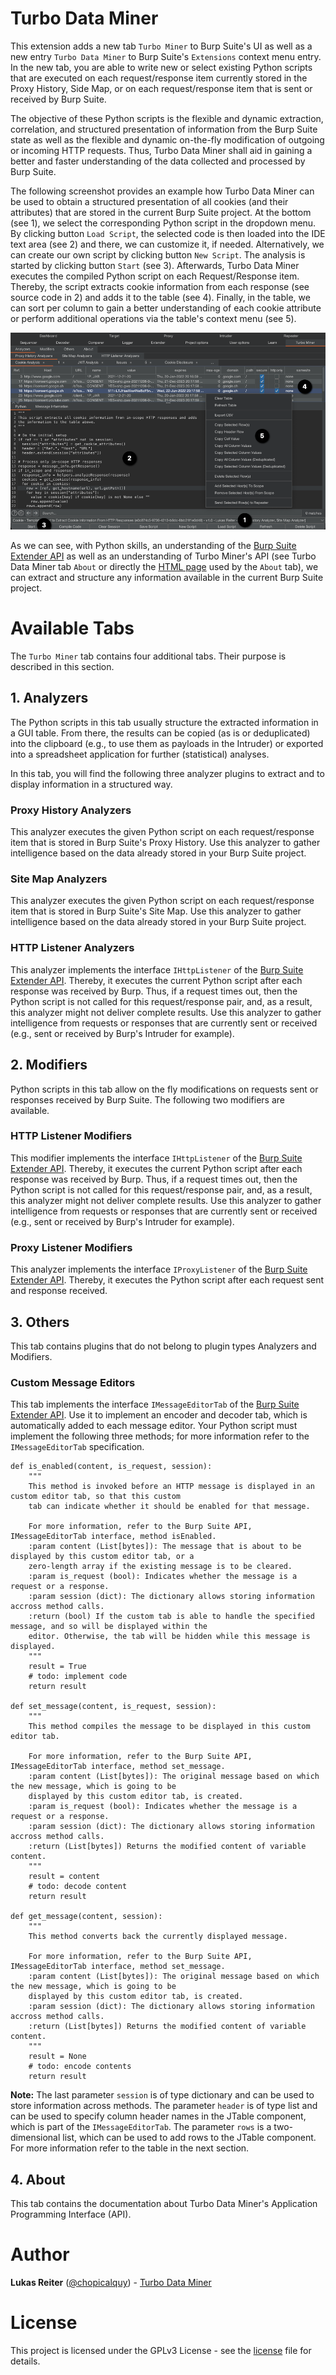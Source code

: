 # Turbo Data Miner

This extension adds a new tab `Turbo Miner` to Burp Suite's UI as well as a new entry `Turbo Data Miner` 
to Burp Suite's `Extensions` context menu entry. In the new tab, you are able to write new or select 
existing Python scripts that are executed on each request/response item currently stored in the Proxy History, Side 
Map, or on each request/response item that is sent or received by Burp Suite.
  
The objective of these Python scripts is the flexible and dynamic extraction, correlation, and structured 
presentation of information from the Burp Suite state as well as the flexible and dynamic on-the-fly modification 
of outgoing or incoming HTTP requests. Thus, Turbo Data Miner shall aid in gaining a better and faster understanding of 
the data collected and processed by Burp Suite.

The following screenshot provides an example how Turbo Data Miner can be used to obtain a structured presentation of all 
cookies (and their attributes) that are stored in the current Burp Suite project. At the bottom (see 1), we select 
the corresponding Python script in the dropdown menu. By clicking button `Load Script`, the selected code is then 
loaded into the IDE text area (see 2) and there, we can customize it, if needed. Alternatively, we can create our own 
script by clicking button `New Script`. The analysis is started by clicking button `Start` (see 3). Afterwards, 
Turbo Data Miner executes the compiled Python script on each Request/Response item. Thereby, the script extracts cookie 
information from each response (see source code in 2) and adds it to the table (see 4). Finally, in the table, we 
can sort per column to gain a better understanding of each cookie attribute or perform additional operations via the 
table's context menu (see 5).

![Turbo Data Miner's Proxy History Analyzer](example.png)

As we can see, with Python skills, an understanding of the 
[Burp Suite Extender API](https://portswigger.net/Burp/extender/api/index.html) as well as an understanding of Turbo 
Miner's API (see Turbo Data Miner tab `About` or directly the 
[HTML page](https://github.com/chopicalqui/TurboDataMiner/blob/master/turbodataminer/about.html) used by the `About` tab), 
we can extract and structure any information available in the current Burp Suite project.


# Available Tabs

The `Turbo Miner` tab contains four additional tabs. Their purpose is described in this section.

## 1. Analyzers

The Python scripts in this tab usually structure the extracted information in a GUI table. From there, 
the results can be copied (as is or deduplicated) into the clipboard (e.g., to use them as payloads in the Intruder) 
or exported into a spreadsheet application for further (statistical) analyses.  
  
In this tab, you will find the following three analyzer plugins to extract and to display information in a 
structured way.

### Proxy History Analyzers

This analyzer executes the given Python script on each request/response item that is stored in Burp Suite's Proxy 
History. Use this analyzer to gather intelligence based on the data already stored in your Burp Suite project.

### Site Map Analyzers

This analyzer executes the given Python script on each request/response item that is stored in Burp Suite's Site 
Map. Use this analyzer to gather intelligence based on the data already stored in your Burp Suite project.

### HTTP Listener Analyzers

This analyzer implements the interface `IHttpListener` of the 
[Burp Suite Extender API](https://portswigger.net/Burp/extender/api/index.html). Thereby, it executes the current 
Python script after each response was received by Burp. Thus, if a request times out, then the Python script is not 
called for this request/response pair, and, as a result, this analyzer might not deliver complete results. Use this 
analyzer to gather intelligence from requests or responses that are currently sent or received (e.g., sent or 
received by Burp's Intruder for example).

## 2. Modifiers

Python scripts in this tab allow on the fly modifications on requests sent or responses received by Burp Suite. The 
following two modifiers are available.

### HTTP Listener Modifiers

This modifier implements the interface `IHttpListener` of the 
[Burp Suite Extender API](https://portswigger.net/Burp/extender/api/index.html). Thereby, it executes the current 
Python script after each response was received by Burp. Thus, if a request times out, then the Python script is not 
called for this request/response pair, and, as a result, this analyzer might not deliver complete results. Use this 
analyzer to gather intelligence from requests or responses that are currently sent or received (e.g., sent or 
received by Burp's Intruder for example).

### Proxy Listener Modifiers

This analyzer implements the interface `IProxyListener` of the 
[Burp Suite Extender API](https://portswigger.net/Burp/extender/api/index.html). Thereby, it executes the Python 
script after each request sent and response received.

## 3. Others

This tab contains plugins that do not belong to plugin types Analyzers and Modifiers.

### Custom Message Editors

This tab implements the interface `IMessageEditorTab` of the 
[Burp Suite Extender API](https://portswigger.net/Burp/extender/api/index.html). Use it to implement an encoder 
and decoder tab, which is automatically added to each message editor. Your Python script must implement the following 
three methods; for more information refer to the `IMessageEditorTab` specification.

    def is_enabled(content, is_request, session):
        """
        This method is invoked before an HTTP message is displayed in an custom editor tab, so that this custom 
        tab can indicate whether it should be enabled for that message.
        
        For more information, refer to the Burp Suite API, IMessageEditorTab interface, method isEnabled.
        :param content (List[bytes]): The message that is about to be displayed by this custom editor tab, or a 
        zero-length array if the existing message is to be cleared.
        :param is_request (bool): Indicates whether the message is a request or a response.
        :param session (dict): The dictionary allows storing information accross method calls.
        :return (bool) If the custom tab is able to handle the specified message, and so will be displayed within the 
        editor. Otherwise, the tab will be hidden while this message is displayed.
	    """
        result = True
        # todo: implement code
        return result
    
    def set_message(content, is_request, session):
        """
        This method compiles the message to be displayed in this custom editor tab.
        
        For more information, refer to the Burp Suite API, IMessageEditorTab interface, method set_message.
        :param content (List[bytes]): The original message based on which the new message, which is going to be 
        displayed by this custom editor tab, is created.
        :param is_request (bool): Indicates whether the message is a request or a response.
        :param session (dict): The dictionary allows storing information accross method calls.
        :return (List[bytes]) Returns the modified content of variable content.
        """
        result = content
        # todo: decode content
        return result
    
    def get_message(content, session):
        """
        This method converts back the currently displayed message.
        
        For more information, refer to the Burp Suite API, IMessageEditorTab interface, method set_message.
        :param content (List[bytes]): The original message based on which the new message, which is going to be 
        displayed by this custom editor tab, is created.
        :param session (dict): The dictionary allows storing information accross method calls.
        :return (List[bytes]) Returns the modified content of variable content.
        """
        result = None
        # todo: encode contents
        return result

**Note:** The last parameter `session` is of type dictionary and can be used to store information across methods. 
The parameter `header` is of type list and can be used to specify column header names in the JTable component, 
which is part of the `IMessageEditorTab`. The parameter `rows` is a two-dimensional list, which can be used to add 
rows to the JTable component. For more information refer to the table in the next section.

## 4. About

This tab contains the documentation about Turbo Data Miner's Application Programming Interface (API).


# Author

**Lukas Reiter** ([@chopicalquy](https://twitter.com/chopicalquy)) - 
[Turbo Data Miner](https://github.com/chopicalqui/TurboDataMiner)

# License

This project is licensed under the GPLv3 License - see the 
[license](https://github.com/chopicalqui/TurboDataMiner/blob/master/LICENSE) file for details.
